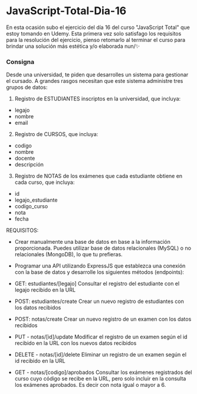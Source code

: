 # JavaScript-Total-Dia-16
En esta ocasión subo el ejercicio del día 16 del curso "JavaScript Total" que estoy tomando en Udemy. Esta primera vez solo satisfago los requisitos para la resolución del ejercicio, pienso retomarlo al terminar el curso para brindar una solución más estética y/o elaborada nun/✨

### Consigna

Desde una universidad, te piden que desarrolles un sistema para gestionar el cursado. A grandes rasgos necesitan que este sistema administre tres grupos de datos:

1. Registro de ESTUDIANTES inscriptos en la universidad, que incluya:
* legajo
* nombre
* email
2. Registro de CURSOS, que incluya:
* codigo
* nombre
* docente
* descripción
3. Registro de NOTAS de los exámenes que cada estudiante obtiene en cada curso, que incluya:
* id
* legajo_estudiante
* codigo_curso
* nota
* fecha

REQUISITOS:
* Crear manualmente una base de datos en base a la información proporcionada. Puedes utilizar base de datos relacionales (MySQL) o no relacionales (MongoDB), lo que tu prefieras.
* Programar una API utilizando ExpressJS que establezca una conexión con la base de datos y desarrolle los siguientes métodos (endpoints):
* GET: estudiantes/[legajo]
  Consultar el registro del estudiante con el legajo recibido en la URL

* POST: estudiantes/create
  Crear un nuevo registro de estudiantes con los datos recibidos

* POST: notas/create
Crear un nuevo registro de un examen con los datos recibidos

* PUT - notas/[id]/update
  Modificar el registro de un examen según el id recibido en la URL con los nuevos datos recibidos

* DELETE - notas/[id]/delete
Eliminar un registro de un examen según el id recibido en la URL

* GET - notas/[codigo]/aprobados
Consultar los exámenes registrados del curso cuyo código se recibe en la URL, pero solo incluir en la consulta los exámenes aprobados. Es decir con nota igual o mayor a 6.
